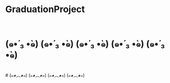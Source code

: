 # GraduationProject
</br>

# (๑•́ ₃ •̀๑)  (๑•́ ₃ •̀๑)  (๑•́ ₃ •̀๑)  (๑•́ ₃ •̀๑)  (๑•́ ₃ •̀๑)  
</br>
# (๑◕︵◕๑)   (๑◕︵◕๑)   (๑◕︵◕๑)   (๑◕︵◕๑)   
</br>
